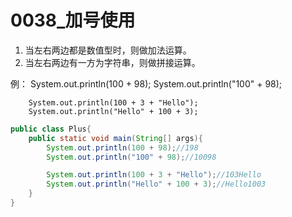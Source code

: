 # 0038_加号使用
1. 当左右两边都是数值型时，则做加法运算。
2. 当左右两边有一方为字符串，则做拼接运算。

例：	System.out.println(100 + 98);
		System.out.println("100" + 98);

		System.out.println(100 + 3 + "Hello");
		System.out.println("Hello" + 100 + 3);

```java
public class Plus{
	public static void main(String[] args){
		System.out.println(100 + 98);//198
		System.out.println("100" + 98);//10098

		System.out.println(100 + 3 + "Hello");//103Hello
		System.out.println("Hello" + 100 + 3);//Hello1003
	}
}
```
